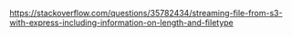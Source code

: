 https://stackoverflow.com/questions/35782434/streaming-file-from-s3-with-express-including-information-on-length-and-filetype
